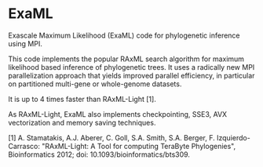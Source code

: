 ExaML
=====

Exascale Maximum Likelihood (ExaML) code for phylogenetic inference using MPI.

This code implements the popular RAxML search algorithm for maximum likelihood based inference 
of phylogenetic trees.
It uses a radically new MPI parallelization approach that yields improved parallel efficiency, 
in particular on partitioned multi-gene or whole-genome datasets.

It is up to 4 times faster than RAxML-Light [1].

As RAxML-Light, ExaML also implements checkpointing, SSE3, AVX vectorization and 
memory saving techniques.

[1] A. Stamatakis,  A.J. Aberer, C. Goll, S.A. Smith, S.A. Berger, F. Izquierdo-Carrasco: 
    "RAxML-Light: A Tool for computing TeraByte Phylogenies", 
    Bioinformatics 2012; doi: 10.1093/bioinformatics/bts309.
